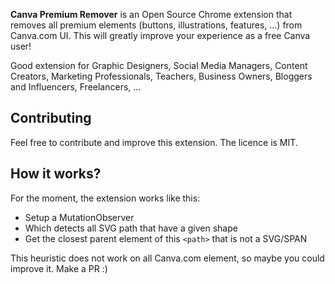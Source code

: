 **Canva Premium Remover** is an Open Source Chrome extension that removes all premium elements (buttons, illustrations, features, ...) from Canva.com UI.
This will greatly improve your experience as a free Canva user!

Good extension for Graphic Designers, Social Media Managers, Content Creators, Marketing Professionals, Teachers, Business Owners, Bloggers and Influencers, Freelancers, ...

## Contributing
Feel free to contribute and improve this extension. The licence is MIT.

## How it works?
For the moment, the extension works like this:  
- Setup a MutationObserver
- Which detects all SVG path that have a given shape
- Get the closest parent element of this `<path>` that is not a SVG/SPAN

This heuristic does not work on all Canva.com element, so maybe you could improve it. Make a PR :)
